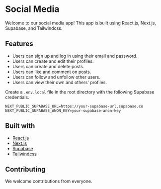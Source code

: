 # Social Media

Welcome to our social media app! This app is built using React.js, Next.js, Supabase, and Tailwindcss.

## Features

- Users can sign up and log in using their email and password.
- Users can create and edit their profiles.
- Users can create and delete posts.
- Users can like and comment on posts.
- Users can follow and unfollow other users.
- Users can view their own and others' profiles.

Create a `.env.local` file in the root directory with the following Supabase credentials.

```
NEXT_PUBLIC_SUPABASE_URL=https://your-supabase-url.supabase.co
NEXT_PUBLIC_SUPABASE_ANON_KEY=your-supabase-anon-key
```

## Built with

- [React.js](https://reactjs.org/)
- [Next.js](https://nextjs.org/)
- [Supabase](https://supabase.io/)
- [Tailwindcss](https://tailwindcss.com/)

## Contributing

We welcome contributions from everyone.

<!-- https://www.youtube.com/watch?v=6dsLLp1_Ww8 -->
